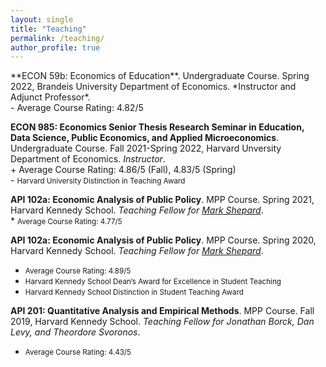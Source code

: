 ```yaml
---
layout: single
title: "Teaching"
permalink: /teaching/
author_profile: true
---
```


<p>**ECON 59b: Economics of Education**. Undergraduate Course. Spring 2022, Brandeis University Department of Economics. *Instructor and Adjunct Professor*.<br/>
- Average Course Rating: 4.82/5
</p>

**ECON 985: Economics Senior Thesis Research Seminar in Education, Data Science, Public Economics, and Applied Microeconomics**. Undergraduate Course. Fall 2021-Spring 2022, Harvard Unversity Department of Economics. *Instructor*. <br/> + Average Course Rating: 4.86/5 (Fall), 4.83/5 (Spring)</small> 
<br/> - <small>Harvard University Distinction in Teaching Award</small>

**API 102a: Economic Analysis of Public Policy**. MPP Course. Spring 2021, Harvard Kennedy School. *Teaching Fellow for [Mark Shepard](https://scholar.harvard.edu/mshepard/home)*. <br/> * <small>Average Course Rating: 4.77/5</small>

**API 102a: Economic Analysis of Public Policy**. MPP Course. Spring 2020, Harvard Kennedy School. *Teaching Fellow for [Mark Shepard](https://scholar.harvard.edu/mshepard/home)*. <br/>
- <small>Average Course Rating: 4.89/5</small>
- <small>Harvard Kennedy School Dean’s Award for Excellence in Student Teaching</small>
- <small>Harvard Kennedy School Distinction in Student Teaching Award</small>

**API 201: Quantitative Analysis and Empirical Methods**. MPP Course. Fall 2019, Harvard Kennedy School. *Teaching Fellow for Jonathan Borck, Dan Levy, and Theordore Svoronos*. <br/>
- <small>Average Course Rating: 4.43/5</small>